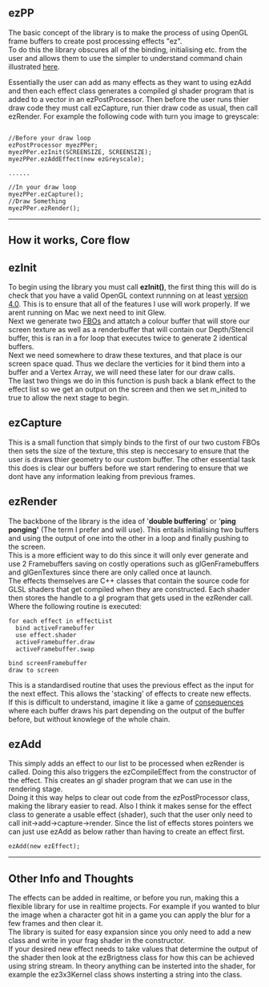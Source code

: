 ezPP
----------
The basic concept of the library is to make the process of using OpenGL frame buffers to create post processing effects "ez".   
To do this the library obscures all of the binding, initialising etc. from the user and allows them to use the simpler to understand command chain illustrated [here](http://tomhoxey.co.uk/wp-content/uploads/2017/03/Screen-Shot-2017-03-18-at-00.13.57.png).   

Essentially the user can add as many effects as they want to using ezAdd and then each effect class generates a compiled gl shader program that is added to a vector in an ezPostProcessor. Then before the user runs thier draw code they must call ezCapture, run thier draw code as usual, then call ezRender.
For example the following code with turn you image to greyscale:
```

//Before your draw loop
ezPostProcessor myezPPer;
myezPPer.ezInit(SCREENSIZE, SCREENSIZE);
myezPPer.ezAddEffect(new ezGreyscale); 

......

//In your draw loop
myezPPer.ezCapture();
//Draw Something
myezPPer.ezRender();
```

----------

## How it works, Core flow ##
## ezInit ##
To begin using the library you must call **ezInit()**, the first thing this will do is check that you have a valid OpenGL context runnning on at least [version 4.0](https://en.wikipedia.org/wiki/OpenGL#OpenGL_4.0). This is to ensure that all of the features I use will work properly. If we arent running on Mac we next need to init Glew.   
Next we generate two [FBOs](https://www.khronos.org/opengl/wiki/Framebuffer_Object) and attatch a colour buffer that will store our screen texture as well as a renderbuffer that will contain our Depth/Stencil buffer, this is ran in a for loop that executes twice to generate 2 identical buffers.   
Next we need somewhere to draw these textures, and that place is our screen space quad. Thus we declare the verticies for it bind them into a buffer and a Vertex Array, we will need these later for our draw calls.   
The last two things we do in this function is push back a blank effect to the effect list so we get an output on the screen and then we set m_inited to true to allow the next stage to begin.
## ezCapture ##
This is a small function that simply binds to the first of our two custom FBOs then sets the size of the texture, this step is neccesary to ensure that the user is draws thier geometry to our custom buffer. The other essential task this does is clear our buffers before we start rendering to ensure that we dont have any information leaking from previous frames.    
## ezRender ##
The backbone of the library is the idea of '**double buffering**' or '**ping ponging'** (The term I prefer and will use). This entails initialising two buffers and using the output of one into the other in a loop and finally pushing to the screen.    
This is a more efficient way to do this since it will only ever generate and use 2 Framebuffers saving on costly operations such as glGenFramebuffers and glGenTextures since there are only called once at launch.    
The effects themselves are C++ classes that contain the source code for GLSL shaders that get compiled when they are constructed. Each shader then stores the handle to a gl program that gets used in the ezRender call. Where the following routine is executed:
```
for each effect in effectList
  bind activeFramebuffer
  use effect.shader
  activeFramebuffer.draw
  activeFramebuffer.swap

bind screenFramebuffer
draw to screen
```
This is a standardised routine that uses the previous effect as the input for the next effect. This allows the 'stacking' of effects to create new effects.    
If this is difficult to understand, imagine it like a game of [consequences](https://en.wikipedia.org/wiki/Consequences_(game)) where each buffer draws his part depending on the output of the buffer before, but without knowlege of the whole chain.
## ezAdd ##
This simply adds an effect to our list to be processed when ezRender is called. Doing this also triggers the ezCompileEffect from the constructor of the effect. This creates an gl shader program that we can use in the rendering stage.     
Doing it this way helps to clear out code from the ezPostProcessor class, making the library easier to read. Also I think it makes sense for the effect class to generate a usable effect (shader), such that the user only need to call init->add->capture->render. Since the list of effects stores pointers we can just use ezAdd as below rather than having to create an effect first.
```
ezAdd(new ezEffect);
```

----------
## Other Info and Thoughts ##
The effects can be added in realtime, or before you run, making this a flexible library for use in realtime projects. For example if you wanted to blur the image when a character got hit in a game you can apply the blur for a few frames and then clear it.    
The library is suited for easy expansion since you only need to add a new class and write in your frag shader in the constructor.    
If your desired new effect needs to take values that determine the output of the shader then look at the ezBrigtness class for how this can be achieved using string stream. In theory anything can be insterted into the shader, for example the ez3x3Kernel class shows insterting a string into the class.
